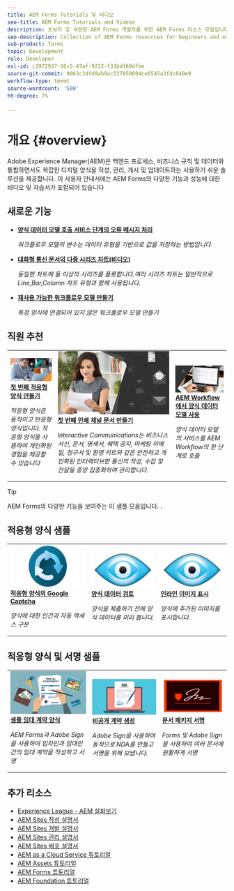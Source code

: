 ```yaml
---
title: AEM Forms Tutorials 및 비디오
seo-title: AEM Forms Tutorials and Videos
description: 초보자 및 숙련된 AEM Forms 개발자를 위한 AEM Forms 리소스 모음입니다
seo-description: Collection of AEM Forms resources for beginners and experienced AEM Forms developers
sub-product: forms
topic: Development
role: Developer
exl-id: c1972937-56c5-47af-9232-f31bdf69dfbe
source-git-commit: 9063c3dfd9ab9ac537850694ce6545a3fdc840e9
workflow-type: tm+mt
source-wordcount: '500'
ht-degree: 7%

---
```


# 개요 {#overview}

Adobe Experience Manager(AEM)은 백엔드 프로세스, 비즈니스 규칙 및 데이터와 통합하면서도 복잡한 디지털 양식을 작성, 관리, 게시 및 업데이트하는 사용하기 쉬운 솔루션을 제공합니다. 이 사용자 안내서에는 AEM Forms의 다양한 기능과 성능에 대한 비디오 및 자습서가 포함되어 있습니다

## 새로운 기능

* **[양식 데이터 모델 호출 서비스 단계의 오류 메시지 처리](./adaptive-forms/handling-error-messages-in-invoke-fdm-step.md)**

   *워크플로우 모델의 변수는 데이터 유형을 기반으로 값을 저장하는 방법입니다*

* **[대화형 통신 문서의 다중 시리즈 차트(비디오)](./interactive-communications/multiseriescharts.md)**

   *동일한 차트에 둘 이상의 시리즈를 플롯합니다.여러 시리즈 차트는 일반적으로 Line,Bar,Column 차트 유형과 함께 사용됩니다.*

* **[재사용 가능한 워크플로우 모델 만들기](./adaptive-forms/re-usable-aem-forms-workflow-models-article.md)**

   *특정 양식에 연결되어 있지 않은 워크플로우 모델 만들기*

## 직원 추천

<table>
<tr>
  <td>
    <a href="./creating-your-first-adaptive-form/introduction-and-setup.md">
      <img alt="400 x 225px" src="./assets/afhero.png" />
    </a>
    <div>
      <a href="./creating-your-first-adaptive-form/introduction-and-setup.md">
    <strong>첫 번째 적응형 양식 만들기</strong>
    </a>
    </div>
    <p>
    <em>적응형 양식은 동적이고 반응형 양식입니다. 적응형 양식을 사용하여 개인화된 경험을 제공할 수 있습니다</em>
    <p>
  </td>
   <td>
    <a href="./ic-print-channel-tutorial/introduction.md">
      <img alt="400 x 225px" src="./assets/correspondence-management1.png" />
    </a>
    <div>
      <a href="./ic-print-channel-tutorial/introduction.md">
    <strong>첫 번째 인쇄 채널 문서 만들기</strong>
    </a>
    </div>
    <p>
    <em>Interactive Communications는 비즈니스 서신, 문서, 명세서, 혜택 공지, 마케팅 이메일, 청구서 및 환영 키트와 같은 안전하고 개인화된 인터랙티브한 통신의 작성, 수집 및 전달을 중앙 집중화하여 관리합니다. </em>
    <p>
  </td>
  <td>
    <a href="./adaptive-forms/form-data-model-service-as-step-in-workflow-video-use.md">
      <img alt="400 x 225px" src="./assets/fdmlogo.png" />
    </a>
    <div>
      <a href="./adaptive-forms/form-data-model-service-as-step-in-workflow-video-use.md">
    <strong>AEM Workflow에서 양식 데이터 모델 사용</strong>
    </a>
    </div>
    <p>
    <em>양식 데이터 모델의 서비스를 AEM Workflow의 한 단계로 호출</em>
    <p>
  </td>
</tr>
</table>

>[!TIP]
>
>AEM Forms의 다양한 기능을 보여주는 이 샘플 모음입니다. .


## 적응형 양식 샘플

<table>
<tr>
  <td>
    <a href="https://experienceleague.adobe.com/docs/experience-manager-learn/getting-started-with-aem-headless/graphql/overview.html">
      <img alt= "AEM Forms의 캡처" src="./assets/captcha1.png" />
    </a>
    <div>
      <a href="https://forms.enablementadobe.com/content/forms/af/registerfornewsletter.html">
    <strong>적응형 양식의 Google Captcha</strong>
    </a>
    </div>
    <p>
    <em> 양식에 대한 인간과 자동 액세스 구분</em>
    <p>
  </td>
  <td>
    <a href="https://forms.enablementadobe.com/content/dam/formsanddocuments/summaryscreen/jcr:content?wcmmode=disabled">
    <img alt="양식 데이터 미리 보기" src="./assets/preview.png" />
    </a>
    <div>
    <a href="https://forms.enablementadobe.com/content/dam/formsanddocuments/summaryscreen/jcr:content?wcmmode=disabled">
    <strong>양식 데이터 검토</strong>
    </a>
    </div>
    <p>
    <em>양식을 제출하기 전에 양식 데이터를 미리 봅니다.</em>
    </p>
  </td>
  <td>
    <a href="https://forms.enablementadobe.com/content/forms/af/addinlineimage.html">
      <img alt=" 인라인 이미지" src="./assets/preview.png" />
    </a>
     <div>
      <a href="https://forms.enablementadobe.com/content/forms/af/addinlineimage.html">
        <strong>인라인 이미지 표시</strong>
      </a>
    </div>
    <p>
    <em>양식에 추가된 이미지를 표시합니다.</em>
    <p>
  </td>
</tr>
</table>

## 적응형 양식 및 서명 샘플

<table>
<tr>
  <td>
    <a href="https://forms.enablementadobe.com/content/forms/af/rentalagreement.html">
      <img alt="임대 계약" src="./assets/rental-agreement.png" />
    </a>
    <div>
      <a href="https://forms.enablementadobe.com/content/forms/af/rentalagreement.html">
    <strong>샘플 임대 계약 양식</strong>
    </a>
    </div>
    <p>
    <em>AEM Forms과 Adobe Sign을 사용하여 임차인과 임대인 간의 임대 계약을 작성하고 서명</em>
    <p>
  </td>
  <td>
    <a href="https://forms.enablementadobe.com/content/dam/formsanddocuments/ndawizard/jcr:content?wcmmode=disabled">
    <img alt="NDA 계약" src="./assets/nda1.png" />
    </a>
    <div>
    <a href="https://forms.enablementadobe.com/content/dam/formsanddocuments/ndawizard/jcr:content?wcmmode=disabled">
    <strong>비공개 계약 생성</strong>
    </a>
    </div>
    <p>
    <em>Adobe Sign을 사용하여 동적으로 NDA를 만들고 서명을 위해 보냅니다.</em>
    </p>
  </td>
  <td>
    <a href="https://forms.enablementadobe.com/content/dam/formsanddocuments/formsandsigndemo/refinanceform/jcr:content?wcmmode=disabled">
      <img alt="문서 패키지 서명" src="./assets/sign.png" />
    </a>
     <div>
      <a href="https://forms.enablementadobe.com/content/dam/formsanddocuments/formsandsigndemo/refinanceform/jcr:content?wcmmode=disabled">
        <strong>문서 패키지 서명</strong>
      </a>
    </div>
    <p>
    <em>Forms 및 Adobe Sign을 사용하여 여러 문서에 원활하게 서명</em>
    <p>
  </td>
</tr>
</table>




## 추가 리소스

* [Experience League - AEM 살펴보기](https://experienceleague.adobe.com/#recommended/solutions/experience-manager)
* [AEM Sites 작성 설명서](https://helpx.adobe.com/experience-manager/6-5/sites/authoring/user-guide.html)
* [AEM Sites 개발 설명서](https://helpx.adobe.com/experience-manager/6-5/sites/developing/user-guide.html)
* [AEM Sites 관리 설명서](https://helpx.adobe.com/experience-manager/6-5/sites/administering/user-guide.html)
* [AEM Sites 배포 설명서](https://helpx.adobe.com/kr/experience-manager/6-5/sites/deploying/user-guide.html)
* [AEM as a Cloud Service 튜토리얼](/help/cloud-service/overview.md)
* [AEM Assets 튜토리얼](/help/assets/overview.md)
* [AEM Forms 튜토리얼](/help/forms/overview.md)
* [AEM Foundation 튜토리얼](/help/foundation/overview.md)
